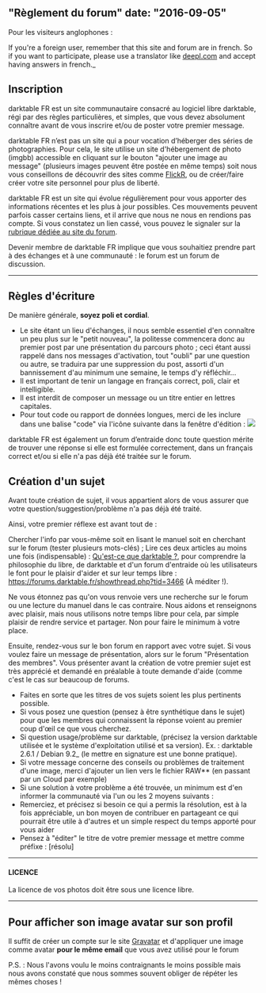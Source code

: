 "Règlement du forum"
date: "2016-09-05"
---
Pour les visiteurs anglophones :

If you're a foreign user, remember that this site and forum are in french. So if you want to participate, please use a translator like [deepl.com](https://www.deepl.com/translator) and accept having answers in french._

## Inscription

darktable FR est un site communautaire consacré au logiciel libre darktable, régi par des règles particulières, et simples, que vous devez absolument connaître avant de vous inscrire et/ou de poster votre premier message.

darktable FR n’est pas un site qui a pour vocation d’héberger des séries de photographies. Pour cela, le site utilise un site d'hébergement de photo (imgbb) accessible en cliquant sur le bouton "ajouter une image au message" (plusieurs images peuvent être postée en même temps) soit nous vous conseillons de découvrir des sites comme [FlickR](http://flickr.com), ou de créer/faire créer votre site personnel pour plus de liberté.

darktable FR est un site qui évolue régulièrement pour vous apporter des informations récentes et les plus à jour possibles. Ces mouvements peuvent parfois casser certains liens, et il arrive que nous ne nous en rendions pas compte. Si vous constatez un lien cassé, vous pouvez le signaler sur la [rubrique dédiée au site du forum](https://forums.darktable.fr/forumdisplay.php?fid=104).

Devenir membre de darktable FR implique que vous souhaitiez prendre part à des échanges et à une communauté : le forum est un forum de discussion.

* * *

## Règles d'écriture

De manière générale, **soyez poli et cordial**.

- Le site étant un lieu d'échanges, il nous semble essentiel d'en connaître un peu plus sur le "petit nouveau", la politesse commencera donc au premier post par une présentation du parcours photo ; ceci étant aussi rappelé dans nos messages d'activation, tout "oubli" par une question ou autre, se traduira par une suppression du post, assorti d'un bannissement d'au minimum une semaine, le temps d'y réfléchir...
- Il est important de tenir un langage en français correct, poli, clair et intelligible.
- Il est interdit de composer un message ou un titre entier en lettres capitales.
- Pour tout code ou rapport de données longues, merci de les inclure dans une balise "code" via l'icône suivante dans la fenêtre d'édition : ![](images/code.png)

darktable FR est également un forum d’entraide donc toute question mérite de trouver une réponse si elle est formulée correctement, dans un français correct et/ou si elle n'a pas déjà été traitée sur le forum.


## Création d'un sujet

Avant toute création de sujet, il vous appartient alors de vous assurer que votre question/suggestion/problème n'a pas déjà été traité.

Ainsi, votre premier réflexe est avant tout de :

Chercher l'info par vous-même soit en lisant le manuel soit en cherchant sur le forum (tester plusieurs mots-clés) ;
Lire ces deux articles au moins une fois (indispensable) : [Qu'est-ce que darktable ?](https://darktable.fr/quest-ce-que-darktable/), pour comprendre la philosophie du libre, de darktable et d'un forum d'entraide où les utilisateurs le font pour le plaisir d'aider et sur leur temps libre : https://forums.darktable.fr/showthread.php?tid=3466 (À méditer !).

Ne vous étonnez pas qu'on vous renvoie vers une recherche sur le forum ou une lecture du manuel dans le cas contraire. Nous aidons et renseignons avec plaisir, mais nous utilisons notre temps libre pour cela, par simple plaisir de rendre service et partager. Non pour faire le minimum à votre place.

Ensuite, rendez-vous sur le bon forum en rapport avec votre sujet. Si vous voulez faire un message de présentation, alors sur le forum "Présentation des membres". Vous présenter avant la création de votre premier sujet est très apprécié et demandé en préalable à toute demande d'aide (comme c'est le cas sur beaucoup de forums.

- Faites en sorte que les titres de vos sujets soient les plus pertinents possible.
- Si vous posez une question (pensez à être synthétique dans le sujet) pour que les membres qui connaissent la réponse voient au premier coup d'œil ce que vous cherchez.
- Si question usage/problème sur darktable, (précisez la version darktable utilisée et le système d'exploitation utilisé et sa version). Ex. : darktable 2.6.1 / Debian 9.2_ (le mettre en signature est une bonne pratique).
- Si votre message concerne des conseils ou problèmes de traitement d'une image, merci d'ajouter un lien vers le fichier RAW** (en passant par un Cloud par exemple)
- Si une solution à votre problème a été trouvée, un minimum est d'en informer la communauté via l'un ou les 2 moyens suivants :
- Remerciez, et précisez si besoin ce qui a permis la résolution, est à la fois appréciable, un bon moyen de contribuer en partageant ce qui pourrait être utile à d'autres et un simple respect du temps apporté pour vous aider
- Pensez à "éditer" le titre de votre premier message et mettre comme préfixe : [résolu\]

* * *

#### LICENCE

La licence de vos photos doit être sous une licence libre.

* * *

## Pour afficher son image avatar sur son profil

Il suffit de créer un compte sur le site [Gravatar](http://fr.gravatar.com/) et d'appliquer une image comme avatar **pour le même email** que vous avez utilisé pour le forum

P.S. : Nous l'avons voulu le moins contraignants le moins possible mais nous avons constaté que nous sommes souvent obliger de répéter les mêmes choses ! 
